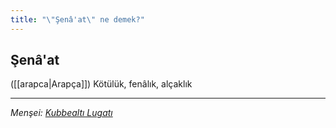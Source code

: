 ```yaml
---
title: "\"Şenâ'at\" ne demek?"
---
```


## Şenâ'at
([[arapca|Arapça]]) Kötülük, fenâlık, alçaklık

---
*Menşei: [Kubbealtı Lugatı](https://www.lugatim.com/s/Şenâ'at)*
